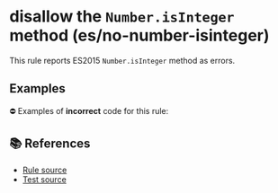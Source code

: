 # disallow the `Number.isInteger` method (es/no-number-isinteger)

This rule reports ES2015 `Number.isInteger` method as errors.

## Examples

⛔ Examples of **incorrect** code for this rule:

<eslint-playground type="bad" code="/*eslint es/no-number-isinteger: error */
const b = Number.isInteger(value)
" />

## 📚 References

- [Rule source](https://github.com/mysticatea/eslint-plugin-es/blob/v2.0.0/lib/rules/no-number-isinteger.js)
- [Test source](https://github.com/mysticatea/eslint-plugin-es/blob/v2.0.0/tests/lib/rules/no-number-isinteger.js)
